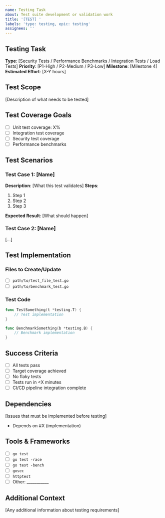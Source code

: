 ```yaml
---
name: Testing Task
about: Test suite development or validation work
title: '[TEST] '
labels: 'type: testing, epic: testing'
assignees: ''
---
```


## Testing Task

**Type**: [Security Tests / Performance Benchmarks / Integration Tests / Load Tests]
**Priority**: [P1-High / P2-Medium / P3-Low]
**Milestone**: [Milestone 4]
**Estimated Effort**: [X-Y hours]

## Test Scope

[Description of what needs to be tested]

## Test Coverage Goals

- [ ] Unit test coverage: X%
- [ ] Integration test coverage
- [ ] Security test coverage
- [ ] Performance benchmarks

## Test Scenarios

### Test Case 1: [Name]
**Description**: [What this test validates]
**Steps**:
1. Step 1
2. Step 2
3. Step 3

**Expected Result**: [What should happen]

### Test Case 2: [Name]
[...]

## Test Implementation

### Files to Create/Update
- [ ] `path/to/test_file_test.go`
- [ ] `path/to/benchmark_test.go`

### Test Code
```go
func TestSomething(t *testing.T) {
    // Test implementation
}

func BenchmarkSomething(b *testing.B) {
    // Benchmark implementation
}
```

## Success Criteria

- [ ] All tests pass
- [ ] Target coverage achieved
- [ ] No flaky tests
- [ ] Tests run in <X minutes
- [ ] CI/CD pipeline integration complete

## Dependencies

[Issues that must be implemented before testing]
- Depends on #X (implementation)

## Tools & Frameworks

- [ ] `go test`
- [ ] `go test -race`
- [ ] `go test -bench`
- [ ] `gosec`
- [ ] `httptest`
- [ ] Other: ___________

## Additional Context

[Any additional information about testing requirements]
